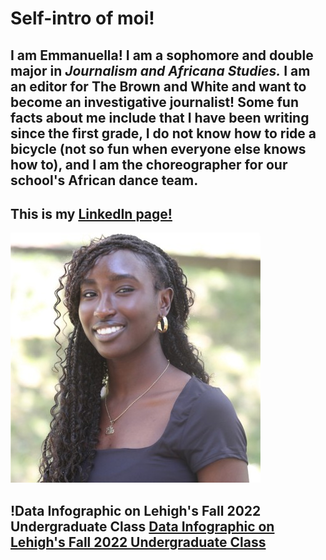 # Self-intro of moi!
## I am **Emmanuella!** I am a sophomore and double major in *Journalism and Africana Studies.* I am an editor for The Brown and White and want to become an investigative journalist! Some fun facts about me include that I have been writing since the first grade, I do not know how to ride a bicycle (not so fun when everyone else knows how to), and I am the choreographer for our school's African dance team.
## This is my [LinkedIn page!](https://www.linkedin.com/in/emmanuellaagyemang)
![Emmanuella photographed at Lehigh University](https://github.com/eba226/Emmanuella-Agyemang.github.io/blob/main/1694030450183.jpeg?raw=true)


## !Data Infographic on Lehigh's Fall 2022 Undergraduate Class [Data Infographic on Lehigh's Fall 2022 Undergraduate Class](https://github.com/eba226/Emmanuella-Agyemang.github.io/blob/b21d09d2e2cb1792e8002545303d7e9e20507392/github.png?raw=true)
